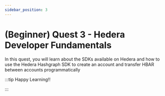```yaml
---
sidebar_position: 3
---
```


# (Beginner) Quest 3 - Hedera Developer Fundamentals

In this quest, you will learn about the SDKs available on Hedera and how to use the Hedera Hashgraph SDK to create an account and transfer HBAR between accounts programmatically

:::tip Happy Learning!!

<QuestButton text="Go To Quest" link="https://app.stackup.dev/quest_page/beginner-quest-3---hedera-developer-fundamentals" />

:::
